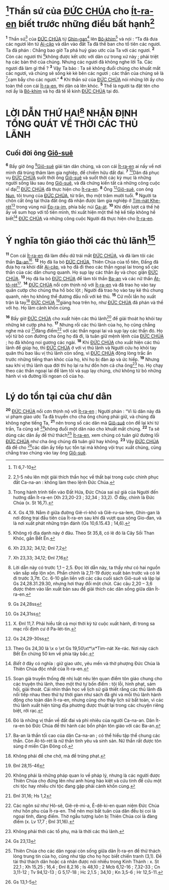 # [^1@-5c981394-1249-4eb6-bfe0-d85686a1aa63]Thần sứ của [ĐỨC CHÚA]() cho [Ít-ra-en]() biết trước những điều bất hạnh[^1-5c981394-1249-4eb6-bfe0-d85686a1aa63]
<sup><b>1</b></sup> Thần sứ[^2-5c981394-1249-4eb6-bfe0-d85686a1aa63] của [ĐỨC CHÚA]() từ [Ghin-gan]()[^3-5c981394-1249-4eb6-bfe0-d85686a1aa63] lên [Bô-khim]()[^4-5c981394-1249-4eb6-bfe0-d85686a1aa63] và nói : “Ta đã đưa các ngươi lên từ [Ai-cập]() và dẫn vào đất Ta đã thề ban cho tổ tiên các ngươi. Ta đã phán : Chẳng bao giờ Ta phá huỷ giao ước của Ta với các ngươi. <sup><b>2</b></sup> Còn các ngươi thì [^2@-5c981394-1249-4eb6-bfe0-d85686a1aa63]không được kết ước với dân cư trong xứ này ; phải triệt hạ các bàn thờ của chúng. Nhưng các ngươi đã không nghe lời Ta. Các ngươi đã làm gì thế ? <sup><b>3</b></sup> Vậy Ta bảo : Ta sẽ không đuổi chúng cho khuất mắt các ngươi, và chúng sẽ sống kè kè bên các ngươi ; các thần của chúng sẽ là [^3@-5c981394-1249-4eb6-bfe0-d85686a1aa63]cạm bẫy cho các ngươi.” <sup><b>4</b></sup> Khi thần sứ của [ĐỨC CHÚA]() nói những lời ấy cho toàn thể con cái [Ít-ra-en](), thì dân oà lên khóc. <sup><b>5</b></sup> Thế là người ta đặt tên cho nơi ấy là [Bô-khim]() và họ đã tế lễ kính [ĐỨC CHÚA]() tại đó.

# LỜI DẪN THỨ HAI[^5-5c981394-1249-4eb6-bfe0-d85686a1aa63] NHẬN ĐỊNH TỔNG QUÁT VỀ THỜI CÁC THỦ LÃNH

## Cuối đời ông [Giô-suê]()
<sup><b>6</b></sup> Bấy giờ ông [^4@-5c981394-1249-4eb6-bfe0-d85686a1aa63][Giô-suê]() giải tán dân chúng, và con cái [Ít-ra-en]() ai nấy về nơi mình đã trúng thăm làm gia nghiệp, để chiếm hữu đất đai. <sup><b>7</b></sup> [^5@-5c981394-1249-4eb6-bfe0-d85686a1aa63]Dân đã phục vụ [ĐỨC CHÚA]() suốt thời ông [Giô-suê]() và suốt thời các kỳ mục là những người sống lâu sau ông [Giô-suê](), và đã chứng kiến tất cả những công cuộc vĩ đại[^6-5c981394-1249-4eb6-bfe0-d85686a1aa63] [ĐỨC CHÚA]() đã thực hiện cho [Ít-ra-en](). <sup><b>8</b></sup> Ông [^6@-5c981394-1249-4eb6-bfe0-d85686a1aa63][Giô-suê](), con ông [Nun](), tôi trung của [ĐỨC CHÚA](), từ trần, thọ một trăm mười tuổi. <sup><b>9</b></sup> Người ta chôn cất ông tại thửa đất ông đã nhận được làm gia nghiệp ở [Tim-nát Khe-rét]()[^7-5c981394-1249-4eb6-bfe0-d85686a1aa63] trong vùng núi [Ép-ra-im](), phía bắc núi [Ga-át](). <sup><b>10</b></sup> Khi đến lượt cả thế hệ ấy về sum họp với tổ tiên mình, thì xuất hiện một thế hệ kế tiếp không hề biết[^8-5c981394-1249-4eb6-bfe0-d85686a1aa63] [ĐỨC CHÚA]() và những công cuộc Người đã thực hiện cho [Ít-ra-en]().

# Ý nghĩa tôn giáo thời các thủ lãnh[^9-5c981394-1249-4eb6-bfe0-d85686a1aa63]
<sup><b>11</b></sup> Con cái [Ít-ra-en]() đã làm điều dữ trái mắt [ĐỨC CHÚA](), và đã làm tôi các thần [Ba-an]()[^10-5c981394-1249-4eb6-bfe0-d85686a1aa63]. <sup><b>12</b></sup> Họ đã lìa bỏ [ĐỨC CHÚA](), Thiên Chúa của tổ tiên, Đấng đã đưa họ ra khỏi đất [Ai-cập](), và họ đã đi theo các thần ngoại lai trong số các thần của các dân chung quanh. Họ sụp lạy các thần ấy và chọc giận [ĐỨC CHÚA](). <sup><b>13</b></sup> Họ đã lìa bỏ [ĐỨC CHÚA]() để làm tôi thần [Ba-an]() và các nữ thần [Át-tô-rét]()[^11-5c981394-1249-4eb6-bfe0-d85686a1aa63]. <sup><b>14</b></sup> [ĐỨC CHÚA]() nổi cơn thịnh nộ với [Ít-ra-en]() và đã trao họ vào tay quân cướp cho chúng tha hồ bóc lột ; Người đã trao họ vào tay kẻ thù chung quanh, nên họ không thể đương đầu nổi với kẻ thù. <sup><b>15</b></sup> Cứ mỗi lần họ xuất trận là tay[^12-5c981394-1249-4eb6-bfe0-d85686a1aa63] [ĐỨC CHÚA]() [^7@-5c981394-1249-4eb6-bfe0-d85686a1aa63]giáng hoạ trên họ, như [ĐỨC CHÚA]() đã phán và thề với họ. Họ lâm cảnh khốn cùng.

<sup><b>16</b></sup> Bấy giờ [ĐỨC CHÚA]() cho xuất hiện các thủ lãnh[^13-5c981394-1249-4eb6-bfe0-d85686a1aa63] để giải thoát họ khỏi tay những kẻ cướp phá họ. <sup><b>17</b></sup> Nhưng rồi các thủ lãnh của họ, họ cũng chẳng nghe mà cứ [^8@-5c981394-1249-4eb6-bfe0-d85686a1aa63]đàng điếm[^14-5c981394-1249-4eb6-bfe0-d85686a1aa63] với các thần ngoại lai và sụp lạy các thần đó. Họ vội từ bỏ con đường cha ông họ đã đi, là tuân giữ mệnh lệnh của [ĐỨC CHÚA]() ; họ đã không noi gương các ngài. <sup><b>18</b></sup> Khi [ĐỨC CHÚA]() cho xuất hiện các thủ lãnh để giúp họ, thì [ĐỨC CHÚA]() ở với vị thủ lãnh và Người cứu họ khỏi tay quân thù bao lâu vị thủ lãnh còn sống, vì [ĐỨC CHÚA]() động lòng trắc ẩn trước những tiếng than khóc của họ, khi họ bị đàn áp và ức hiếp. <sup><b>19</b></sup> Nhưng sau khi vị thủ lãnh qua đời thì họ lại ra hư đốn hơn cả cha ông[^15-5c981394-1249-4eb6-bfe0-d85686a1aa63] họ. Họ chạy theo các thần ngoại lai để làm tôi và sụp lạy chúng, chứ không từ bỏ những hành vi và đường lối ngoan cố của họ.

# Lý do tồn tại của chư dân
<sup><b>20</b></sup> [ĐỨC CHÚA]() nổi cơn thịnh nộ với [Ít-ra-en]() ; Người phán : “Vì lũ dân này đã vi phạm giao ước Ta đã truyền cho cha ông chúng phải giữ, và chúng đã không nghe tiếng Ta, <sup><b>21</b></sup> nên trong số các dân mà [Giô-suê]() còn để lại khi từ trần, Ta cũng sẽ [^9@-5c981394-1249-4eb6-bfe0-d85686a1aa63]không đuổi một dân nào cho khuất mắt chúng. <sup><b>22</b></sup> Ta sẽ dùng các dân ấy để thử thách[^16-5c981394-1249-4eb6-bfe0-d85686a1aa63] [Ít-ra-en](), xem chúng có tuân giữ đường lối [ĐỨC CHÚA]() như cha ông chúng đã tuân giữ hay không. <sup><b>23</b></sup> Vậy [ĐỨC CHÚA]() đã để cho [^10@-5c981394-1249-4eb6-bfe0-d85686a1aa63]các dân ấy tiếp tục tồn tại mà không vội trục xuất chúng, cũng chẳng trao chúng vào tay ông [Giô-suê]().

[^1-5c981394-1249-4eb6-bfe0-d85686a1aa63]: 2,1-5 nêu lên một giải thích thần học về thất bại trong cuộc chinh phục đất Ca-na-an : không làm theo lệnh Đức Chúa.
[^2-5c981394-1249-4eb6-bfe0-d85686a1aa63]: Trong hành trình tiến vào Đất Hứa, Đức Chúa sai sứ giả của Người đến hướng dẫn Ít-ra-en (Xh 23,20-23 ; 32,34 ; 33,2). Ở đây, chính là Đức Chúa (x. St 16,7).
[^3-5c981394-1249-4eb6-bfe0-d85686a1aa63]: X. Gs 4,19. Nằm ở giữa đường Giê-ri-khô và Giê-ru-sa-lem, Ghin-gan là nơi đóng trại đầu tiên của Ít-ra-en sau khi đã vượt qua sông Gio-đan, và là nơi xuất phát những trận đánh (Gs 10,6.15.43 ; 14,6).
[^4-5c981394-1249-4eb6-bfe0-d85686a1aa63]: Không rõ địa danh này ở đâu. Theo St 35,8, có lẽ đó là Cây Sồi Than Khóc, gần Bết Ên.
[^5-5c981394-1249-4eb6-bfe0-d85686a1aa63]: Lời dẫn này có trước 1,1 – 2,5. Đọc lời dẫn này, ta thấy như có hai nguồn văn sắp xếp lộn xộn. Phần chính là 2,11-19 được xuất bản trước và có lẽ đi trước 3,7tt. Cc. 6-10 gắn liền với các câu cuối sách Giô-suê và lặp lại Gs 24,28.31.29.30, nhưng hơi thay đổi một chút. Các câu 2,20 – 3,6 được thêm vào lần xuất bản sau để giải thích các dân sống giữa dân Ít-ra-en.
[^6-5c981394-1249-4eb6-bfe0-d85686a1aa63]: X. Đnl 11,7. Phải hiểu tất cả mọi thời kỳ từ cuộc xuất hành, đi trong sa mạc rồi định cư ở Pa-lét-tin.
[^7-5c981394-1249-4eb6-bfe0-d85686a1aa63]: Theo Gs 24,30 là \x o \xt Gs 19,50\xt\*\x\*Tim-nát Xe-rác. Nơi này cách Bết Ên chừng 50 km về phía tây bắc.
[^8-5c981394-1249-4eb6-bfe0-d85686a1aa63]: *Biết* ở đây có nghĩa : giữ giao ước, yêu mến và thờ phượng Đức Chúa là Thiên Chúa độc nhất của Ít-ra-en.
[^9-5c981394-1249-4eb6-bfe0-d85686a1aa63]: Soạn giả truyền thống đệ nhị luật nêu lên quan điểm tôn giáo chung cho các truyện thủ lãnh, theo một thứ tự bốn điểm : tội lỗi, hình phạt, sám hối, giải thoát. Cái nhìn thần học về lịch sử giả thiết rằng các thủ lãnh đã nối tiếp nhau theo thứ tự thời gian như sách đã ghi và mỗi thủ lãnh hành động cho toàn dân Ít-ra-en, nhưng cũng cho thấy lịch sử bất toàn, vì các thủ lãnh xuất hiện từng địa phương được thuật lại trong các chuyện riêng biệt, rời rạc.
[^10-5c981394-1249-4eb6-bfe0-d85686a1aa63]: Đó là những vị thần về đất đai và phì nhiêu của người Ca-na-an. Dân Ít-ra-en bỏ Đức Chúa để thi hành các bổn phận tôn giáo với các Ba-an.
[^11-5c981394-1249-4eb6-bfe0-d85686a1aa63]: Ba-an là thần tối cao của dân Ca-na-an ; có thể hiểu tập thể chung các thần. Còn Át-tô-rét là nữ thần tình yêu và sinh sản. Nữ thần rất được tôn sùng ở miền Cận Đông cổ.
[^12-5c981394-1249-4eb6-bfe0-d85686a1aa63]: Không phải để che chở, mà để trừng phạt.
[^13-5c981394-1249-4eb6-bfe0-d85686a1aa63]: Không phải là những pháp quan lo về pháp lý, nhưng là các người được Thiên Chúa cho đứng lên như anh hùng hào kiệt và cứu tinh để cứu một chi tộc hay nhiều chi tộc đang gặp phải cảnh khốn cùng.
[^14-5c981394-1249-4eb6-bfe0-d85686a1aa63]: Các ngôn sứ như Hô-sê, Giê-rê-mi-a, Ê-dê-ki-en quan niệm Đức Chúa như hôn phu của Ít-ra-en. Thế nên mọi bất tuân của dân đều bị coi là ngoại tình, đàng điếm. Thờ ngẫu tượng luôn bị Thiên Chúa coi là đàng điếm (x. Lv 17,7 ; Đnl 31,16).
[^15-5c981394-1249-4eb6-bfe0-d85686a1aa63]: Không phải thời các tổ phụ, mà là thời các thủ lãnh.
[^16-5c981394-1249-4eb6-bfe0-d85686a1aa63]: Thiên Chúa cho các dân ngoại còn sống giữa dân Ít-ra-en để thử thách lòng trung tín của họ, cũng như tập cho họ học biết chiến tranh (3,1). Đề tài thử thách dân hoặc cá nhân được nói nhiều trong Kinh Thánh : x. St 22,1 ; Xh 15,25 ; 16,4 ; Đnl 8,2.16 ; Is 48,10 ; 2 Mcb 6,12-16 ; 7,32-33 ; Cn 3,11-12 ; Tv 94,12-13 ; G 5,17-18 ; Hc 2,1.5 ; 34,10 ; Kn 3,5-6 ; Hr 12,5-11.
[^1@-5c981394-1249-4eb6-bfe0-d85686a1aa63]: Tl 6,7-10
[^2@-5c981394-1249-4eb6-bfe0-d85686a1aa63]: Xh 23,32; 34,12; Đnl 7,2
[^3@-5c981394-1249-4eb6-bfe0-d85686a1aa63]: Xh 23,33; 34,12; Đnl 7,16
[^4@-5c981394-1249-4eb6-bfe0-d85686a1aa63]: Gs 24,28ss
[^5@-5c981394-1249-4eb6-bfe0-d85686a1aa63]: Gs 24,31ss
[^6@-5c981394-1249-4eb6-bfe0-d85686a1aa63]: Gs 24,29-30ss
[^7@-5c981394-1249-4eb6-bfe0-d85686a1aa63]: Đnl 28,15-46
[^8@-5c981394-1249-4eb6-bfe0-d85686a1aa63]: Đnl 31,16; Hs 1,2
[^9@-5c981394-1249-4eb6-bfe0-d85686a1aa63]: Gs 23,13
[^10@-5c981394-1249-4eb6-bfe0-d85686a1aa63]: Gs 13,1-5